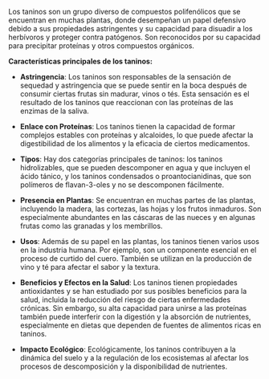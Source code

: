 Los taninos son un grupo diverso de compuestos polifenólicos que se encuentran en muchas plantas, donde desempeñan un papel defensivo debido a sus propiedades astringentes y su capacidad para disuadir a los herbívoros y proteger contra patógenos. Son reconocidos por su capacidad para precipitar proteínas y otros compuestos orgánicos.

**Características principales de los taninos:**

- **Astringencia**: Los taninos son responsables de la sensación de sequedad y astringencia que se puede sentir en la boca después de consumir ciertas frutas sin madurar, vinos o tés. Esta sensación es el resultado de los taninos que reaccionan con las proteínas de las enzimas de la saliva.
    
- **Enlace con Proteínas**: Los taninos tienen la capacidad de formar complejos estables con proteínas y alcaloides, lo que puede afectar la digestibilidad de los alimentos y la eficacia de ciertos medicamentos.
    
- **Tipos**: Hay dos categorías principales de taninos: los taninos hidrolizables, que se pueden descomponer en agua y que incluyen el ácido tánico, y los taninos condensados o proantocianidinas, que son polímeros de flavan-3-oles y no se descomponen fácilmente.
    
- **Presencia en Plantas**: Se encuentran en muchas partes de las plantas, incluyendo la madera, las cortezas, las hojas y los frutos inmaduros. Son especialmente abundantes en las cáscaras de las nueces y en algunas frutas como las granadas y los membrillos.
    
- **Usos**: Además de su papel en las plantas, los taninos tienen varios usos en la industria humana. Por ejemplo, son un componente esencial en el proceso de curtido del cuero. También se utilizan en la producción de vino y té para afectar el sabor y la textura.
    
- **Beneficios y Efectos en la Salud**: Los taninos tienen propiedades antioxidantes y se han estudiado por sus posibles beneficios para la salud, incluida la reducción del riesgo de ciertas enfermedades crónicas. Sin embargo, su alta capacidad para unirse a las proteínas también puede interferir con la digestión y la absorción de nutrientes, especialmente en dietas que dependen de fuentes de alimentos ricas en taninos.
    
- **Impacto Ecológico**: Ecológicamente, los taninos contribuyen a la dinámica del suelo y a la regulación de los ecosistemas al afectar los procesos de descomposición y la disponibilidad de nutrientes.